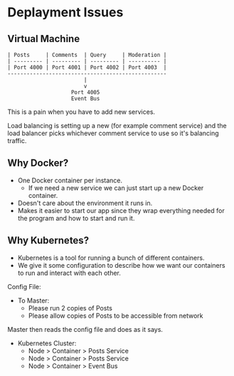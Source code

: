 # Deplayment Issues

## Virtual Machine

    | Posts     | Comments  | Query     | Moderation |
    | --------- | --------- | --------- | ---------- |
    | Port 4000 | Port 4001 | Port 4002 | Port 4003  |
    --------------------------------------------------
                            |
                            v
                        Port 4005
                        Event Bus

This is a pain when you have to add new services.

Load balancing is setting up a new (for example comment service) and the load balancer picks whichever comment service to use so it's balancing traffic.

## Why Docker?

- One Docker container per instance.
  - If we need a new service we can just start up a new Docker container.
- Doesn't care about the environment it runs in.
- Makes it easier to start our app since they wrap everything needed for the program and how to start and run it.

## Why Kubernetes?

- Kubernetes is a tool for running a bunch of different containers.
- We give it some configuration to describe how we want our containers to run and interact with each other.

Config File:

- To Master:
  - Please run 2 copies of Posts
  - Please allow copies of Posts to be accessible from network

Master then reads the config file and does as it says.

- Kubernetes Cluster:
  - Node > Container > Posts Service
  - Node > Container > Posts Service
  - Node > Container > Event Bus
